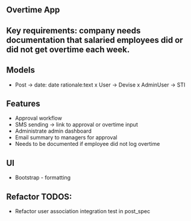 ## Overtime App

## Key requirements: company needs documentation that salaried employees did or did not get overtime each week.

## Models
- Post -> date: date rationale:text
x User -> Devise
x AdminUser -> STI

## Features
- Approval workflow
- SMS sending -> link to approval or overtime input
- Administrate admin dashboard
- Email summary to managers for approval
- Needs to be documented if employee did not log overtime

## UI
- Bootstrap - formatting

## Refactor TODOS: 
- Refactor user association integration test in post_spec